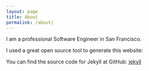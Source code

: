 ```yaml
---
layout: page
title: About
permalink: /about/
---
```


I am a professional Software Engineer in San Francisco.

I used a great open source tool to generate this website:

You can find the source code for Jekyll at GitHub:
[jekyll](https://github.com/jekyll/jekyll)
